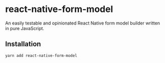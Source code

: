 # react-native-form-model

An easily testable and opinionated React Native form model builder written in pure JavaScript.

## Installation

```sh
yarn add react-native-form-model
```
